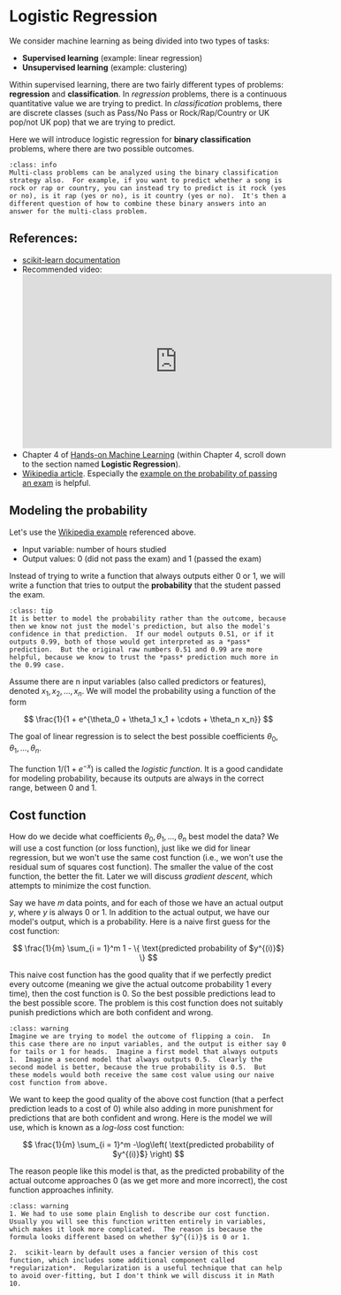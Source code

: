 # Logistic Regression

We consider machine learning as being divided into two types of tasks:
* **Supervised learning** (example: linear regression)
* **Unsupervised learning** (example: clustering)

Within supervised learning, there are two fairly different types of problems: **regression** and **classification**.  In *regression* problems, there is a continuous quantitative value we are trying to predict.  In *classification* problems, there are discrete classes (such as Pass/No Pass or Rock/Rap/Country or UK pop/not UK pop) that we are trying to predict.

Here we will introduce logistic regression for **binary classification** problems, where there are two possible outcomes. 

```{admonition} Multi-class logistic regression
:class: info
Multi-class problems can be analyzed using the binary classification strategy also.  For example, if you want to predict whether a song is rock or rap or country, you can instead try to predict is it rock (yes or no), is it rap (yes or no), is it country (yes or no).  It's then a different question of how to combine these binary answers into an answer for the multi-class problem.
```


## References:

* [scikit-learn documentation](https://scikit-learn.org/stable/modules/generated/sklearn.linear_model.LogisticRegression.html)
* Recommended video:<br> <iframe width="560" height="315" src="https://www.youtube.com/embed/zM4VZR0px8E" title="YouTube video player" frameborder="0" allow="accelerometer; autoplay; clipboard-write; encrypted-media; gyroscope; picture-in-picture" allowfullscreen></iframe>
* Chapter 4 of [Hands-on Machine Learning](https://learning.oreilly.com/library/view/hands-on-machine-learning/9781492032632/ch04.html) (within Chapter 4, scroll down to the section named **Logistic Regression**).
* [Wikipedia article](https://en.wikipedia.org/wiki/Logistic_regression).  Especially the [example on the probability of passing an exam](https://en.wikipedia.org/wiki/Logistic_regression#Probability_of_passing_an_exam_versus_hours_of_study) is helpful.

## Modeling the probability

Let's use the [Wikipedia example](https://en.wikipedia.org/wiki/Logistic_regression#Probability_of_passing_an_exam_versus_hours_of_study) referenced above.
* Input variable: number of hours studied
* Output values: 0 (did not pass the exam) and 1 (passed the exam)

Instead of trying to write a function that always outputs either 0 or 1, we will write a function that tries to output the **probability** that the student passed the exam.

```{admonition} Why model probability?
:class: tip
It is better to model the probability rather than the outcome, because then we know not just the model's prediction, but also the model's confidence in that prediction.  If our model outputs 0.51, or if it outputs 0.99, both of those would get interpreted as a *pass* prediction.  But the original raw numbers 0.51 and 0.99 are more helpful, because we know to trust the *pass* prediction much more in the 0.99 case.
```

Assume there are n input variables (also called predictors or features), denoted $x_1, x_2, \ldots, x_n$.  We will model the probability using a function of the form

$$
\frac{1}{1 + e^{\theta_0 + \theta_1 x_1 + \cdots + \theta_n x_n}}
$$

The goal of linear regression is to select the best possible coefficients $\theta_0, \theta_1, \ldots, \theta_n$.

The function $1/(1 + e^{-x})$ is called the *logistic function*.  It is a good candidate for modeling probability, because its outputs are always in the correct range, between 0 and 1.

## Cost function

How do we decide what coefficients $\theta_0, \theta_1, \ldots, \theta_n$ best model the data?  We will use a cost function (or loss function), just like we did for linear regression, but we won't use the same cost function (i.e., we won't use the residual sum of squares cost function).  The smaller the value of the cost function, the better the fit.  Later we will discuss *gradient descent*, which attempts to minimize the cost function.

Say we have $m$ data points, and for each of those we have an actual output $y$, where $y$ is always $0$ or $1$.  In addition to the actual output, we have our model's output, which is a probability.  Here is a naive first guess for the cost function:

$$
\frac{1}{m} \sum_{i = 1}^m 1 - \{ \text{predicted probability of $y^{(i)}$} \}
$$

This naive cost function has the good quality that if we perfectly predict every outcome (meaning we give the actual outcome probability 1 every time), then the cost function is 0.  So the best possible predictions lead to the best possible score.  The problem is this cost function does not suitably punish predictions which are both confident and wrong.

```{admonition} Why do we need a more complicated model?
:class: warning
Imagine we are trying to model the outcome of flipping a coin.  In this case there are no input variables, and the output is either say 0 for tails or 1 for heads.  Imagine a first model that always outputs 1.  Imagine a second model that always outputs 0.5.  Clearly the second model is better, because the true probability is 0.5.  But these models would both receive the same cost value using our naive cost function from above.
```

We want to keep the good quality of the above cost function (that a perfect prediction leads to a cost of 0) while also adding in more punishment for predictions that are both confident and wrong.  Here is the model we will use, which is known as a *log-loss* cost function:

$$
\frac{1}{m} \sum_{i = 1}^m -\log\left( \text{predicted probability of $y^{(i)}$} \right)
$$

The reason people like this model is that, as the predicted probability of the actual outcome approaches 0 (as we get more and more incorrect), the cost function approaches infinity.

```{admonition} Other forms of the cost function
:class: warning
1. We had to use some plain English to describe our cost function.  Usually you will see this function written entirely in variables, which makes it look more complicated.  The reason is because the formula looks different based on whether $y^{(i)}$ is 0 or 1.

2.  scikit-learn by default uses a fancier version of this cost function, which includes some additional component called *regularization*.  Regularization is a useful technique that can help to avoid over-fitting, but I don't think we will discuss it in Math 10.
```

 